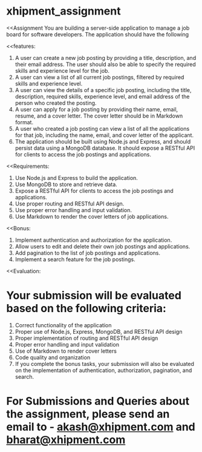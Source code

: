 # xhipment_assignment

<<Assignment
You are building a server-side application to manage a job board for software developers. The application should have the following

<<features:
1. A user can create a new job posting by providing a title, description, and their email address. The user should also be able to 
   specify the required skills and experience level for the job.
2. A user can view a list of all current job postings, filtered by required skills and experience level.
3. A user can view the details of a specific job posting, including the title, description, required skills, experience level, and 
   email address of the person who created the posting.
4. A user can apply for a job posting by providing their name, email, resume, and a cover letter. The cover letter should be in 
   Markdown format.
5. A user who created a job posting can view a list of all the applications for that job, including the name, email, and cover 
   letter of the applicant.
6. The application should be built using Node.js and Express, and should persist data using a MongoDB database. It should expose a 
   RESTful API for clients to access the job postings and applications.

<<Requirements:
1. Use Node.js and Express to build the application.
2. Use MongoDB to store and retrieve data.
3. Expose a RESTful API for clients to access the job postings and applications.
4. Use proper routing and RESTful API design.
5. Use proper error handling and input validation.
6. Use Markdown to render the cover letters of job applications.

<<Bonus:
1. Implement authentication and authorization for the application.
2. Allow users to edit and delete their own job postings and applications.
3. Add pagination to the list of job postings and applications.
4. Implement a search feature for the job postings.

<<Evaluation:
# Your submission will be evaluated based on the following criteria:
1. Correct functionality of the application
2. Proper use of Node.js, Express, MongoDB, and RESTful API design
3. Proper implementation of routing and RESTful API design
4. Proper error handling and input validation
5. Use of Markdown to render cover letters
6. Code quality and organization
7. If you complete the bonus tasks, your submission will also be evaluated on the implementation of authentication, authorization, 
   pagination, and search.
# For Submissions and Queries about the assignment, please send an email to - akash@xhipment.com and bharat@xhipment.com

